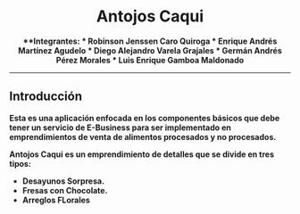 <div align="center">
	<h1><strong>Antojos Caqui</strong></h1>
	<strong>**Integrantes:
			* Robinson Jenssen Caro Quiroga
			* Enrique Andrés Martínez Agudelo
			* Diego Alejandro Varela Grajales
			* Germán Andrés Pérez Morales
			* Luis Enrique Gamboa Maldonado


</div>

---

## Introducción

Esta es una aplicación enfocada en los componentes básicos que debe tener un servicio de E-Business para ser implementado en emprendimientos de venta de alimentos procesados y no procesados.

Antojos Caqui es un emprendimiento de detalles que se divide en tres tipos:
* Desayunos Sorpresa.
* Fresas con Chocolate.
* Arreglos FLorales

